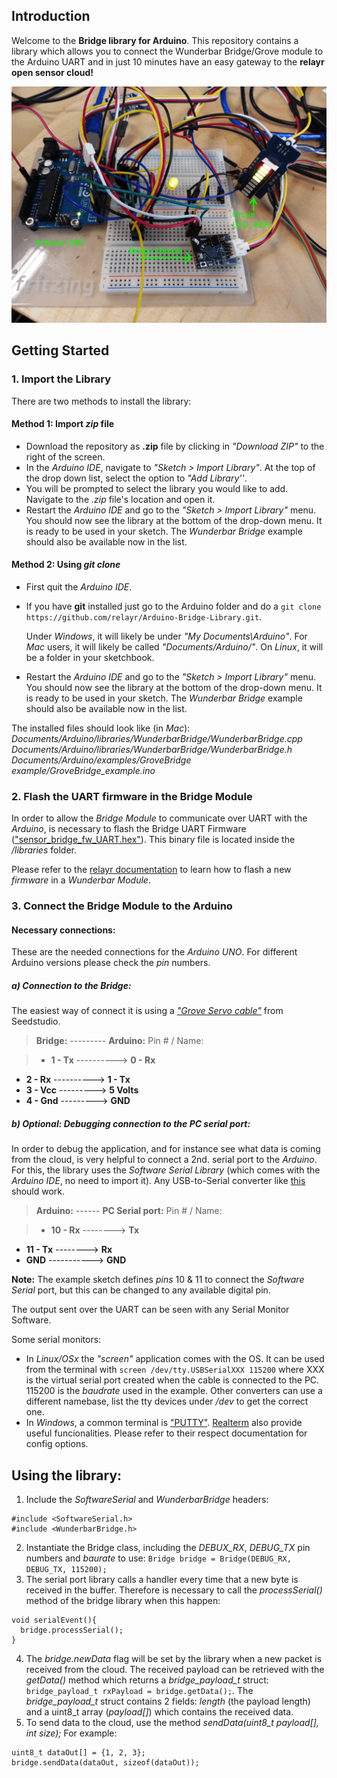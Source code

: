 Introduction
------------
Welcome to the **Bridge library for Arduino**.
This repository contains a library which allows you to connect the Wunderbar Bridge/Grove module to the Arduino UART and in just 10 minutes have an easy gateway to the **relayr open sensor cloud!**

![Picture of the example](./README/arduinoBridge.gif)

## Getting Started
### 1. Import the Library

There are two methods to install the library:

#### Method 1: Import *zip* file
* Download the repository as **.zip** file by clicking in *"Download ZIP"* to the right of the screen.
* In the *Arduino IDE*, navigate to *"Sketch > Import Library"*. At the top of the drop down list, select the option to *"Add Library''*.
* You will be prompted to select the library you would like to add. Navigate to the *.zip* file's location and open it.
* Restart the *Arduino IDE* and go to the *"Sketch > Import Library"* menu. You should now see the library at the bottom of the drop-down menu. It is ready to be used in your sketch. The *Wunderbar Bridge* example should also be available now in the list.

#### Method 2: Using *git clone*
* First quit the *Arduino IDE*.
* If you have **git** installed just go to the Arduino folder and do a `git clone https://github.com/relayr/Arduino-Bridge-Library.git`.

    Under *Windows*, it will likely be under *"My Documents\Arduino\"*. For *Mac* users, it will likely be called *"Documents/Arduino/"*. On *Linux*, it will be a folder in your sketchbook.
* Restart the *Arduino IDE* and go to the *"Sketch > Import Library"* menu. You should now see the library at the bottom of the drop-down menu. It is ready to be used in your sketch. The *Wunderbar Bridge* example should also be available now in the list.

The installed files should look like (in *Mac*):
*Documents/Arduino/libraries/WunderbarBridge/WunderbarBridge.cpp*
*Documents/Arduino/libraries/WunderbarBridge/WunderbarBridge.h*
*Documents/Arduino/examples/GroveBridge example/GroveBridge_example.ino*

### 2. Flash the UART firmware in the Bridge Module
In order to allow the *Bridge Module* to communicate over UART with the *Arduino*, is necessary to flash the Bridge UART Firmware (["sensor\_bridge\_fw\_UART.hex"](https://github.com/relayr/Arduino-Bridge-Library/blob/master/libraries/WunderbarBridge/sensor_bridge_fw_UART.hex)). This binary file is located inside the */libraries* folder.

Please refer to the [relayr documentation](https://developer.relayr.io/documents/Welcome/Introduction) to learn how to flash a new *firmware* in a *Wunderbar Module*.

### 3. Connect the Bridge Module to the Arduino
#### Necessary connections:
These are the needed connections for the *Arduino UNO*. For different Arduino versions please check the *pin* numbers.

##### a) Connection to the Bridge:
The easiest way of connect it is using a [*"Grove Servo cable"*](http://www.seeedstudio.com/depot/grove-branch-cable-for-servo5pcs-pack-p-753.html?cPath=178_179) from Seedstudio.

> **Bridge:** --------- **Arduino:**
Pin # / Name:

> *  **1 - Tx** ----------> **0 - Rx**
* **2 - Rx** ----------> **1 - Tx**
* **3 - Vcc** ---------> **5 Volts**
* **4  - Gnd** ---------> **GND**

##### b) Optional: Debugging connection to the PC serial port:
In order to debug the application, and for instance see what data is coming from the cloud, is very helpful to connect a 2nd. serial port to the *Arduino*. For this, the library uses the *Software Serial Library* (which comes with the *Arduino IDE*, no need to import it). Any USB-to-Serial converter like [this](http://www.amazon.com/PL2303HX-RS232-Cable-Module-Converter/dp/B008AGDTA4) should work.

> **Arduino:** ------ **PC Serial port:**
Pin # / Name:

> *  **10 - Rx** --------> **Tx**
* **11 - Tx** --------> **Rx**
* **GND** -----------> **GND**

**Note:** The example sketch defines *pins* 10 & 11 to connect the *Software Serial* port, but this can be changed to any available digital pin.

The output sent over the UART can be seen with any Serial Monitor Software.

Some serial monitors:

* In *Linux/OSx* the *"screen"* application comes with the OS. It can be used from the terminal with `screen /dev/tty.USBSerialXXX 115200` where XXX is the virtual serial port created when the cable is connected to the PC. 115200 is the *baudrate* used in the example. Other converters can use a different namebase, list the tty devices under */dev* to get the correct one.
* In *Windows*, a common terminal is ["PUTTY"](http://www.putty.org/). [Realterm](http://realterm.sourceforge.net/) also provide useful funcionalities. Please refer to their respect documentation for config options.

## Using the library:

1. Include the *SoftwareSerial* and *WunderbarBridge* headers:
```
#include <SoftwareSerial.h>
#include <WunderbarBridge.h>
```
2. Instantiate the Bridge class, including the *DEBUX_RX*, *DEBUG_TX* pin numbers and *baurate* to use: `Bridge bridge = Bridge(DEBUG_RX, DEBUG_TX, 115200);`
3. The serial port library calls a handler every time that a new byte is received in the buffer. Therefore is necessary to call the *processSerial()* method of the bridge library when this happen:
```
void serialEvent(){
  bridge.processSerial();
}
```
4. The *bridge.newData* flag will be set by the library when a new packet is received from the cloud. The received payload can be retrieved with the *getData()* method which returns a *bridge_payload_t* struct: `bridge_payload_t rxPayload = bridge.getData();`.
The *bridge_payload_t* struct contains 2 fields: *length* (the payload length) and a uint8_t array (*payload[]*) which contains the received data.
5. To send data to the cloud, use the method *sendData(uint8_t payload[], int size);*
    For example:
```
uint8_t dataOut[] = {1, 2, 3};
bridge.sendData(dataOut, sizeof(dataOut));
```
